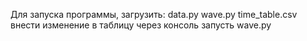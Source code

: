 Для запуска программы, загрузить: 
data.py
wave.py
time_table.csv
внести изменение в таблицу
через консоль запусть wave.py
